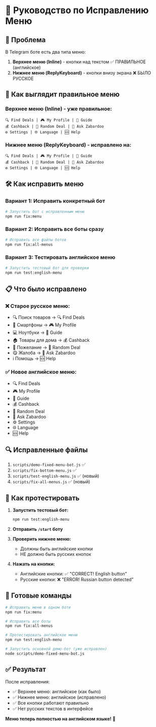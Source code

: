 # 🔧 Руководство по Исправлению Меню

## 🎯 Проблема

В Telegram боте есть два типа меню:
1. **Верхнее меню (Inline)** - кнопки над текстом ✅ ПРАВИЛЬНОЕ (английское)
2. **Нижнее меню (ReplyKeyboard)** - кнопки внизу экрана ❌ БЫЛО РУССКОЕ

## 📱 Как выглядит правильное меню

### Верхнее меню (Inline) - уже правильное:
```
🔍 Find Deals | 🎮 My Profile | 📖 Guide
💰 Cashback | 🎲 Random Deal | 🧠 Ask Zabardoo  
⚙️ Settings | 🌐 Language | 🆘 Help
```

### Нижнее меню (ReplyKeyboard) - исправлено на:
```
🔍 Find Deals | 🎮 My Profile | 📖 Guide
💰 Cashback | 🎲 Random Deal | 🧠 Ask Zabardoo
⚙️ Settings | 🌐 Language | 🆘 Help
```

## 🛠️ Как исправить меню

### Вариант 1: Исправить конкретный бот
```bash
# Запустить бот с исправленным меню
npm run fix:menu
```

### Вариант 2: Исправить все боты сразу
```bash
# Исправить все файлы ботов
npm run fix:all-menus
```

### Вариант 3: Тестировать английское меню
```bash
# Запустить тестовый бот для проверки
npm run test:english-menu
```

## 📋 Что было исправлено

### ❌ Старое русское меню:
- 🔍 Поиск товаров → 🔍 Find Deals
- 📱 Смартфоны → 🎮 My Profile  
- 💻 Ноутбуки → 📖 Guide
- 🏠 Товары для дома → 💰 Cashback
- 💬 Пожелание → 🎲 Random Deal
- 😋 Жалоба → 🧠 Ask Zabardoo
- ℹ️ Помощь → 🆘 Help

### ✅ Новое английское меню:
- 🔍 Find Deals
- 🎮 My Profile
- 📖 Guide
- 💰 Cashback
- 🎲 Random Deal
- 🧠 Ask Zabardoo
- ⚙️ Settings
- 🌐 Language
- 🆘 Help

## 🔍 Исправленные файлы

1. `scripts/demo-fixed-menu-bot.js` ✅
2. `scripts/fix-bottom-menu.js` ✅
3. `scripts/test-english-menu.js` ✅ (новый)
4. `scripts/fix-all-menus.js` ✅ (новый)

## 🧪 Как протестировать

1. **Запустить тестовый бот:**
   ```bash
   npm run test:english-menu
   ```

2. **Отправить `/start` боту**

3. **Проверить нижнее меню:**
   - Должны быть английские кнопки
   - НЕ должно быть русских кнопок

4. **Нажать на кнопки:**
   - Английские кнопки: ✅ "CORRECT! English button"
   - Русские кнопки: ❌ "ERROR! Russian button detected"

## 🚀 Готовые команды

```bash
# Исправить меню в одном боте
npm run fix:menu

# Исправить все боты
npm run fix:all-menus

# Протестировать английское меню
npm run test:english-menu

# Запустить основной демо-бот (уже исправлен)
node scripts/demo-fixed-menu-bot.js
```

## ✅ Результат

После исправления:
- ✅ Верхнее меню: английское (как было)
- ✅ Нижнее меню: английское (исправлено)
- ✅ Все кнопки работают правильно
- ✅ Нет русских текстов в интерфейсе

**Меню теперь полностью на английском языке!** 🎉